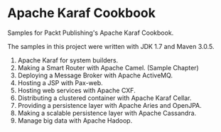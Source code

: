 Apache Karaf Cookbook
=====================

Samples for Packt Publishing's Apache Karaf Cookbook.

The samples in this project were written with JDK 1.7 and Maven 3.0.5.

1. Apache Karaf for system builders.
2. Making a Smart Router with Apache Camel. (Sample Chapter) 
3. Deploying a Message Broker with Apache ActiveMQ. 
4. Hosting a JSP with Pax-web.  
5. Hosting web services with Apache CXF.  
6. Distributing a clustered container with Apache Karaf Cellar.  
7. Providing a persistence layer with Apache Aries and OpenJPA.  
8. Making a scalable persistence layer with Apache Cassandra. 
9. Manage big data with Apache Hadoop. 

